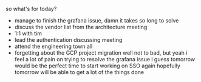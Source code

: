so what's for today?
- manage to finish the grafana issue, damn it takes so long to solve
- discuss the vendor list from the architecture meeting 
- 1:1 with tim
- lead the authentication discussing meeting
- attend the engineering town all
- forgetting about the GCP project migration
well not to bad, but yeah i feel a lot of pain on trying to resolve the grafana issue
i guess tomorrow would be the perfect time to start working on SSO again hopefully tomorrow will be able to get a lot of the things done